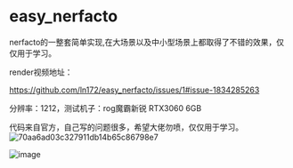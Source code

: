 # easy_nerfacto
 nerfacto的一整套简单实现,在大场景以及中小型场景上都取得了不错的效果，仅仅用于学习。
 
render视频地址：

https://github.com/ln172/easy_nerfacto/issues/1#issue-1834285263

分辨率：1212，测试机子：rog魔霸新锐 RTX3060 6GB

代码来自官方，自己写的问题很多，希望大佬勿喷，仅仅用于学习。
![70aa6ad03c327911db14b65c86798e7](https://github.com/ln172/easy_nerfacto/assets/101444324/941f89bb-36f3-41b5-97a7-cf20a0915b33)

![image](https://github.com/ln172/easy_nerfacto/assets/101444324/00873bc6-0ad5-4dac-b847-920ac8dd57a7)
